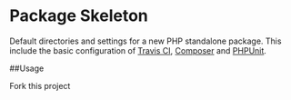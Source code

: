 # Package Skeleton

Default directories and settings for a new PHP standalone package. This include the basic configuration of [Travis CI](https://travis-ci.org/), [Composer](https://getcomposer.org/) and [PHPUnit](https://phpunit.de/).

##Usage

Fork this project
